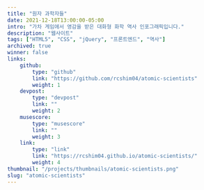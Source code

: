 ```yaml
---
title: "원자 과학자들"
date: 2021-12-18T13:00:00-05:00
intro: "가차 게임에서 영감을 받은 대화형 화학 역사 인포그래픽입니다."
description: "웹사이트"
tags: ["HTML5", "CSS", "jQuery", "프론트엔드", "역사"]
archived: true
winner: false
links: 
    github: 
        type: "github"
        link: "https://github.com/rcshim04/atomic-scientists"
        weight: 1
    devpost:
        type: "devpost"
        link: ""
        weight: 2
    musescore:
        type: "musescore"
        link: ""
        weight: 3
    link:
        type: "link"
        link: "https://rcshim04.github.io/atomic-scientists/"
        weight: 4
thumbnail: "/projects/thumbnails/atomic-scientists.png"
slug: "atomic-scientists"
---
```


